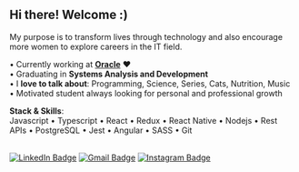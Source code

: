 ## Hi there! Welcome :)

My purpose is to transform lives through technology and also encourage more women to explore careers in the IT field.

• Currently working at **[Oracle](https://oracle.com/br)** :heart:
<br/>• Graduating in **Systems Analysis and Development**
<br/>• I **love to talk about**: Programming, Science, Series, Cats, Nutrition, Music
<br/>• Motivated student always looking for personal and professional growth

**Stack & Skills**:</br>
Javascript • Typescript • React • Redux • React Native • Nodejs • Rest APIs • PostgreSQL • Jest • Angular • SASS • Git

</br>[![LinkedIn Badge](https://img.shields.io/badge/LinkedIn-informational?style=flat&logo=linkedin&logoColor=white&color=0D76A8&link=https://linkedin.com/in/biancascunha)](https://linkedin.com/in/biancascunha)
[![Gmail Badge](https://img.shields.io/badge/Gmail-D14836?style=flat&logo=gmail&logoColor=white&link=mailto:biancunha@gmail.com)](mailto:biancunha@gmail.com)
[![Instagram Badge](https://img.shields.io/badge/Instagram-E4405F?style=flat&logo=instagram&logoColor=white&link=https://instagram.com/cunhasbia)](https://instagram.com/cunhasbia)
